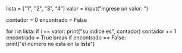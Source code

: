 lista = ["1", "2", "3", "4"]
valor = input("ingrese un valor: ")

contador = 0
encontrado = False

for i in lista:
  if i == valor:
    print("su indice es", contador)
    contador += 1
    encontrado = True
    break
if encontrado == False:  
  print("el número no esta en la lista")
